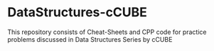 # DataStructures-cCUBE
This repository consists of Cheat-Sheets and CPP code for practice problems discussed in Data Structures Series by cCUBE
